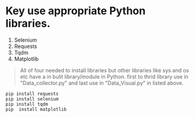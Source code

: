 # Key use appropriate Python libraries. 
1. Selenium
2. Requests
3. Tqdm
4. Matplotlib
>All of four needed to install libraries but  other libraries like sys and os etc have a in bulit library/module in Python.
first to thrid library use in "Data_collector.py" and last use in "Data_Visual.py" in listed above.
```batch
pip install requests
pip install selenium
pip install tqdm
pip  install matplotlib
```
